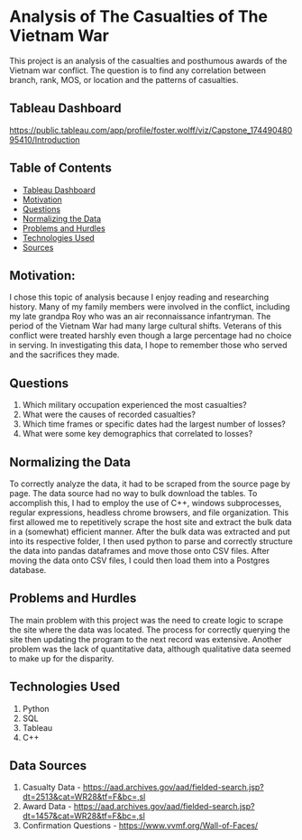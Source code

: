 # Analysis of The Casualties of The Vietnam War
This project is an analysis of the casualties and posthumous awards of the Vietnam war conflict. The question is to find any correlation between branch, rank, MOS, or location and the patterns of casualties. 
## Tableau Dashboard
https://public.tableau.com/app/profile/foster.wolff/viz/Capstone_17449048095410/Introduction
## Table of Contents
* [Tableau Dashboard](#Tableau-dashboard)
* [Motivation](#motivation)
* [Questions](#questions)
* [Normalizing the Data](#normaling-the-data)
* [Problems and Hurdles](#problems-and-hurdles)
* [Technologies Used](#technologies-used)
* [Sources](#sources)
## Motivation:
I chose this topic of analysis because I enjoy reading and researching history. Many of my family members were involved in the conflict, including my late grandpa Roy who was an air reconnaissance infantryman. The period of the Vietnam War had many large cultural shifts. Veterans of this conflict were treated harshly even though a large percentage had no choice in serving. In investigating this data, I hope to remember those who served and the sacrifices they made.
## Questions
1)	Which military occupation experienced the most casualties?
2)	What were the causes of recorded casualties?
3)	Which time frames or specific dates had the largest number of losses?
4)	What were some key demographics that correlated to losses?
## Normalizing the Data
To correctly analyze the data, it had to be scraped from the source page by page. The data source had no way to bulk download the tables. To accomplish this, I had to employ the use of C++, windows subprocesses, regular expressions, headless chrome browsers, and file organization. This first allowed me to repetitively scrape the host site and extract the bulk data in a (somewhat) efficient manner. After the bulk data was extracted and put into its respective folder, I then used python to parse and correctly structure the data into pandas dataframes and move those onto CSV files. After moving the data onto CSV files, I could then load them into a Postgres database.
## Problems and Hurdles
The main problem with this project was the need to create logic to scrape the site where the data was located. The process for correctly querying the site then updating the program to the next record was extensive. Another problem was the lack of quantitative data, although qualitative data seemed to make up for the disparity. 
## Technologies Used
1)	Python
2)	SQL
3)	Tableau
4)	C++
## Data Sources
1)	Casualty Data - https://aad.archives.gov/aad/fielded-search.jsp?dt=2513&cat=WR28&tf=F&bc=,sl
2)	Award Data - https://aad.archives.gov/aad/fielded-search.jsp?dt=1457&cat=WR28&tf=F&bc=,sl	
3)	Confirmation Questions - https://www.vvmf.org/Wall-of-Faces/	
